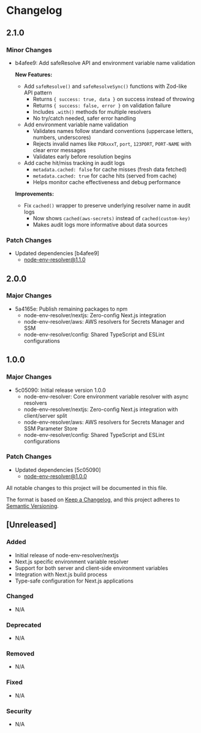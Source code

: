 # Changelog

## 2.1.0

### Minor Changes

- b4afee9: Add safeResolve API and environment variable name validation

  **New Features:**
  - Add `safeResolve()` and `safeResolveSync()` functions with Zod-like API pattern
    - Returns `{ success: true, data }` on success instead of throwing
    - Returns `{ success: false, error }` on validation failure
    - Includes `.with()` methods for multiple resolvers
    - No try/catch needed, safer error handling
  - Add environment variable name validation
    - Validates names follow standard conventions (uppercase letters, numbers, underscores)
    - Rejects invalid names like `PORxxxT`, `port`, `123PORT`, `PORT-NAME` with clear error messages
    - Validates early before resolution begins
  - Add cache hit/miss tracking in audit logs
    - `metadata.cached: false` for cache misses (fresh data fetched)
    - `metadata.cached: true` for cache hits (served from cache)
    - Helps monitor cache effectiveness and debug performance

  **Improvements:**
  - Fix `cached()` wrapper to preserve underlying resolver name in audit logs
    - Now shows `cached(aws-secrets)` instead of `cached(custom-key)`
    - Makes audit logs more informative about data sources

### Patch Changes

- Updated dependencies [b4afee9]
  - node-env-resolver@1.1.0

## 2.0.0

### Major Changes

- 5a4165e: Publish remaining packages to npm
  - node-env-resolver/nextjs: Zero-config Next.js integration
  - node-env-resolver/aws: AWS resolvers for Secrets Manager and SSM
  - node-env-resolver/config: Shared TypeScript and ESLint configurations

## 1.0.0

### Major Changes

- 5c05090: Initial release version 1.0.0
  - node-env-resolver: Core environment variable resolver with async resolvers
  - node-env-resolver/nextjs: Zero-config Next.js integration with client/server split
  - node-env-resolver/aws: AWS resolvers for Secrets Manager and SSM Parameter Store
  - node-env-resolver/config: Shared TypeScript and ESLint configurations

### Patch Changes

- Updated dependencies [5c05090]
  - node-env-resolver@1.0.0

All notable changes to this project will be documented in this file.

The format is based on [Keep a Changelog](https://keepachangelog.com/en/1.0.0/),
and this project adheres to [Semantic Versioning](https://semver.org/spec/v2.0.0.html).

## [Unreleased]

### Added

- Initial release of node-env-resolver/nextjs
- Next.js specific environment variable resolver
- Support for both server and client-side environment variables
- Integration with Next.js build process
- Type-safe configuration for Next.js applications

### Changed

- N/A

### Deprecated

- N/A

### Removed

- N/A

### Fixed

- N/A

### Security

- N/A
